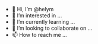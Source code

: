 - 👋 Hi, I’m @helym
- 👀 I’m interested in ...
- 🌱 I’m currently learning ...
- 💞️ I’m looking to collaborate on ...
- 📫 How to reach me ...

<!---
helym/helym is a ✨ special ✨ repository because its `README.md` (this file) appears on your GitHub profile.
You can click the Preview link to take a look at your changes.
--->
